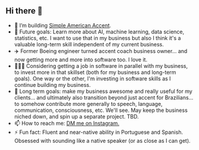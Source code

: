 ## Hi there 👋

- 🔭 I’m building [Simple American Accent](https://github.com/SimpleAmericanAccent).
- 🤔 Future goals: Learn more about AI, machine learning, data science, statistics, etc. I want to use that in my business but also I think it's a valuable long-term skill independent of my current business.
- ✈️ Former Boeing engineer turned accent coach business owner... and now getting more and more into software too. I love it.
- 👨🏻‍💻 Considering getting a job in software in parallel with my business, to invest more in that skillset (both for my business and long-term goals). One way or the other, I'm investing in software skills as I continue building my business.
- 🔮 Long term goals: make my business awesome and really useful for my clients... and ultimately also transition beyond just accent for Brazilians... to somehow contribute more generally to speech, language, communication, consciousness, etc. We'll see. May keep the business niched down, and spin up a separate project. TBD.
- 📫 How to reach me: [DM me on Instagram.](https://www.instagram.com/SimpleAmericanAccent)
- ⚡ Fun fact: Fluent and near-native ability in Portuguese and Spanish. Obsessed with sounding like a native speaker (or as close as I can get).

<!--
**will-rosenberg/will-rosenberg** is a ✨ _special_ ✨ repository because its `README.md` (this file) appears on your GitHub profile.

Here are some ideas to get you started:

- 🔭 I’m currently working on ...
- 🌱 I’m currently learning ...
- 👯 I’m looking to collaborate on ...
- 🤔 I’m looking for help with ...
- 💬 Ask me about ...
- 📫 How to reach me: ...
- 😄 Pronouns: ...
- ⚡ Fun fact: ...
-->
